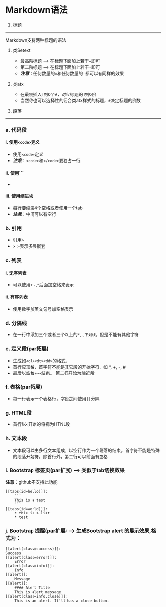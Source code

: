 Markdown语法
===============
1. 标题
---------------
Markdown支持两种标题的语法

1. 类Setext
    * 最高阶标题 --> 在标题下面加上若干`=`即可
    * 第二阶标题 --> 在标题下面加上若干`-`即可
    * ***注意***：任何数量的`=`和任何数量的`-`都可以有同样的效果
2. 类atx
    * 在最侧插入1到6个`#`，对应标题的1到6阶
    * 当然你也可以选择性的闭合类atx样式的标题，`#`决定标题的阶数


2. 段落
--------------
### a. 代码段
#### i. 使用`<code>`定义
* 使用`<code>`定义
* ***注意***：`<code>`和`</code>`要独占一行

#### ii. 使用```
* ```要独占一行，成对出现

#### iii. 使用缩进块
* 每行要缩进4个空格或者使用一个tab
* ***注意***：中间可以有空行

### b. 引用
* 引用`>`
* `> >`表示多层嵌套

### c. 列表
#### i. 无序列表
* 可以使用`+`,`-`,`*`后面加空格来表示

#### ii. 有序列表
* 使用数字加英文句号加空格表示

### d. 分隔线
+ 在一行中添加三个或者三个以上的`*`,`-`,`下划线`，但是不能有其他字符

### e. 定义段(par拓展)
* 生成如`<dl><dt><dd>`的格式。
* 首行应顶格，首字符不能是其它段的开始字符，如 *, +, -, # 
* 最后以空格+--结束。 第二行开始为缩近段

### f. 表格(par拓展)
* 每一行表示一个表格行，字段之间使用`||`分隔

### g. HTML段
+ 首行以`<`开始的将视为HTNL段

### h. 文本段
+ 文本段可以由多行文本组成，以空行作为一个段落的结束。首字符不能是特殊的段落开始符。除首行外，第二行可以前面有空格

### i. Bootstrap 标签页(par扩展) --> 类似于tab切换效果
**注意**：github不支持此功能

	[[tabs(id=hello)]]:
	    ```
	    This is a test
	    ```
	[[tabs(id=world)]]:
	    * this is a list
	    * test

### j. Bootstrap 提醒(par扩展) --> 生成Bootstrap alert 的展示效果,格式为：

	[[alert(class=success)]]:
    Success
	[[alert(class=error)]]:
	    Error
	[[alert(class=info)]]:
	    Info
	[[alert]]:
	    Message
	[[alert]]:
	    #### Alert Title
	    This is alert message
	[[alert(class=info,close)]]:
	    This is an alert. It'll has a close button.
